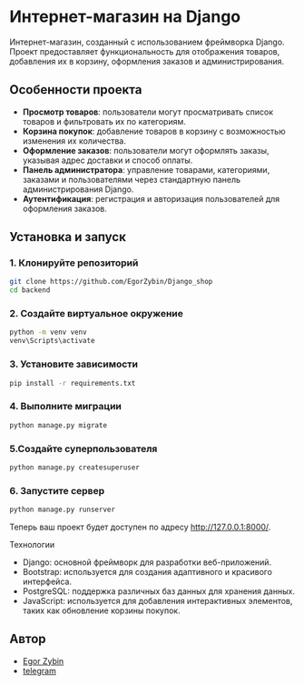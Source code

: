 # Интернет-магазин на Django

Интернет-магазин, созданный с использованием фреймворка Django. Проект предоставляет функциональность для отображения товаров, добавления их в корзину, оформления заказов и администрирования.

## Особенности проекта

- **Просмотр товаров**: пользователи могут просматривать список товаров и фильтровать их по категориям.
- **Корзина покупок**: добавление товаров в корзину с возможностью изменения их количества.
- **Оформление заказов**: пользователи могут оформлять заказы, указывая адрес доставки и способ оплаты.
- **Панель администратора**: управление товарами, категориями, заказами и пользователями через стандартную панель администрирования Django.
- **Аутентификация**: регистрация и авторизация пользователей для оформления заказов.

## Установка и запуск

### 1. Клонируйте репозиторий

```bash
git clone https://github.com/EgorZybin/Django_shop
cd backend
```

### 2. Создайте виртуальное окружение

```bash
python -m venv venv
venv\Scripts\activate
```

### 3. Установите зависимости

```bash
pip install -r requirements.txt
```

### 4. Выполните миграции

```bash
python manage.py migrate
```

### 5.Создайте суперпользователя

```bash
python manage.py createsuperuser
```

### 6. Запустите сервер

```bash
python manage.py runserver
```

Теперь ваш проект будет доступен по адресу http://127.0.0.1:8000/.

Технологии
- Django: основной фреймворк для разработки веб-приложений.
- Bootstrap: используется для создания адаптивного и красивого интерфейса.
- PostgreSQL: поддержка различных баз данных для хранения данных.
- JavaScript: используется для добавления интерактивных элементов, таких как обновление корзины покупок.

## Автор

- [Egor Zybin](https://github.com/EgorZybin)
- [telegram](https://t.me/raizzep)